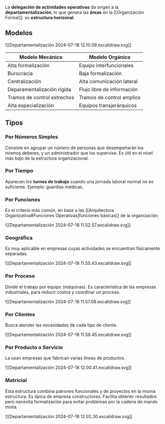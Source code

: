 La **delegación de actividades operativas** da origen a la **departamentalización**, lo que genera las **áreas** en la [[Organización Formal]]: su **estructura horizonal**.

## Modelos

![[Departamentalización 2024-07-18 12.10.09.excalidraw.svg]]

| Modelo Mecánico                 | Modelo Orgánico            |
| ------------------------------- | -------------------------- |
| Alta formalización              | Equips interfuncionales    |
| Burocracia                      | Baja formalización         |
| Centralización                  | Alta comunicación lateral  |
| Deparamentalización rígida      | Flujo libre de información |
| Tramos de control estrechos<br> | Tramos de control amplios  |
| Alta especialización            | Equipos transjerárquicos   |

## Tipos

### Por Números Simples

Consiste en agrupar un número de personas que desempeñarán los mismos deberes, y un administrador que los supervise. Es útil en el nivel más bajo de la estructura organizacional.

### Por Tiempo

Aparecen los **turnos de trabajo** cuando una jornada laboral normal no es suficiente. Ejemplo: guardias médicas.

### Por Funciones

Es el criterio más común, en base a las [[Arquitectura Organizativa#Funciones Operativas|funciones básicas]] de la organización.

![[Departamentalización 2024-07-18 11.52.57.excalidraw.svg]]

### Geográfica

Es muy aplicable en empresas cuyas actividades se encuentran físicamente separadas.

![[Departamentalización 2024-07-18 11.55.43.excalidraw.svg]]

### Por Proceso

Divide el trabajo por equipo (máquinas). Es característica de las empresas industriales, para reducir costos y coordinar un proceso.

![[Departamentalización 2024-07-18 11.57.08.excalidraw.svg]]

### Por Clientes

Busca atender las necesidades de cada tipo de cliente.

![[Departamentalización 2024-07-18 11.58.45.excalidraw.svg]]

### Por Producto o Servicio

La usan empresas que fabrican varias líneas de productos.

![[Departamentalización 2024-07-18 12.00.41.excalidraw.svg]]

### Matricial

Esta estructura combina patrones funcionales y de proyectos en la misma estructura. Es típica de empresa constructoras. Facilita obtener resultados pero necesita formalización para evitar problemas por la cadena de mando mixta.

![[Departamentalización 2024-07-18 12.02.30.excalidraw.svg]]
